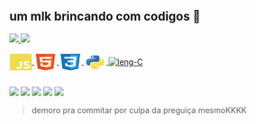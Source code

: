 ## um mlk brincando com codigos 🤠
<!-- github stats --> 
 <div>
  <a href="https://github.com/euyag">
  <img height="180em" src="https://github-readme-stats.vercel.app/api?username=euyag&show_icons=true&theme=tokyonight&include_all_commits=true&count_private=true"/>
  <img height="180em" src="https://github-readme-stats.vercel.app/api/top-langs/?username=euyag&layout=compact&langs_count=7&theme=tokyonight"/>
</div>
<!--iconees das linguagens -->
<div style="display: inline_block"><br>
  <img align="center" alt="leng-Js" height="30" width="40" src="https://raw.githubusercontent.com/devicons/devicon/master/icons/javascript/javascript-plain.svg">
  <img align="center" alt="leng-HTML" height="30" width="40" src="https://raw.githubusercontent.com/devicons/devicon/master/icons/html5/html5-original.svg">
  <img align="center" alt="leng-CSS" height="30" width="40" src="https://raw.githubusercontent.com/devicons/devicon/master/icons/css3/css3-original.svg">
  <img align="center" alt="leng-Python" height="30" width="40" src="https://raw.githubusercontent.com/devicons/devicon/master/icons/python/python-original.svg">
  <img align="center" alt="leng-C" height="30" width="40" src="https://cdn.jsdelivr.net/gh/devicons/devicon/icons/c/c-original.svg">
</div>

  ##
<!--redes sociais -->
<div>
  <a href="https://instagram.com/sejo_apenas" target="_blank"><img src="https://img.shields.io/badge/-Instagram-%23E4405F?style=for-the-badge&logo=instagram&logoColor=white" target="_blank"></a>
  <a href="https://twitter.com/youngtr72561280" target="_blank"><img src="https://img.shields.io/badge/Twitter-1DA1F2?style=for-the-badge&logo=twitter&logoColor=white" target="_blank"></a>
  <a href="https://discord.gg/sMeNbXzJXP" target="-blank"><img src="https://img.shields.io/badge/Discord-7289DA?style=for-the-badge&logo=discord&logoColor=white" target="_blank"></a>
  <a href = "sergio.arrudadev@gmail.com"><img src="https://img.shields.io/badge/-Gmail-%23333?style=for-the-badge&logo=gmail&logoColor=white" target="_blank"></a>
  <a href="https://www.linkedin.com/in/sergio-l-a85a39217" target="_blank"><img src="https://img.shields.io/badge/-LinkedIn-%230077B5?style=for-the-badge&logo=linkedin&logoColor=white" target="_blank"></a> 
</div>

 > demoro pra commitar por culpa da preguiça mesmoKKKK
